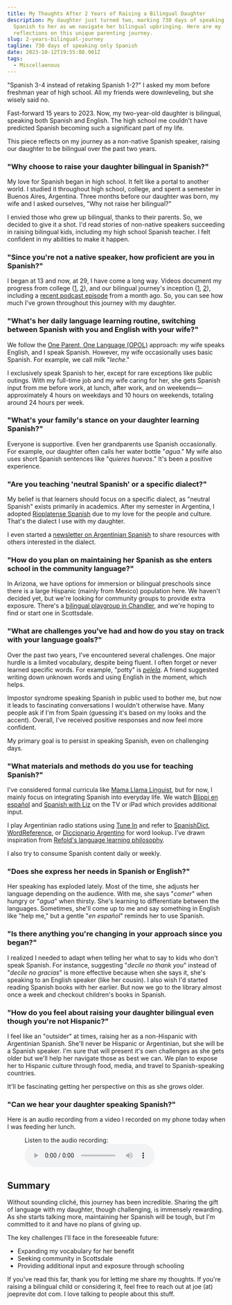 ```yaml
---
title: My Thoughts After 2 Years of Raising a Bilingual Daughter
description: My daughter just turned two, marking 730 days of speaking only
  Spanish to her as we navigate her bilingual upbringing. Here are my
  reflections on this unique parenting journey.
slug: 2-years-bilingual-journey
tagline: 730 days of speaking only Spanish
date: 2023-10-12T19:55:08.901Z
tags:
  - Miscellaenous
---
```

"Spanish 3-4 instead of retaking Spanish 1-2?" I asked my mom before freshman year of high school. All my friends were downleveling, but she wisely said no.

Fast-forward 15 years to 2023. Now, my two-year-old daughter is bilingual, speaking both Spanish and English. The high school me couldn't have predicted Spanish becoming such a significant part of my life.

This piece reflects on my journey as a non-native Spanish speaker, raising our daughter to be bilingual over the past two years.

### "Why choose to raise your daughter bilingual in Spanish?"

My love for Spanish began in high school. It felt like a portal to another world. I studied it throughout high school, college, and spent a semester in Buenos Aires, Argentina. Three months before our daughter was born, my wife and I asked ourselves, "Why not raise her bilingual?"

I envied those who grew up bilingual, thanks to their parents. So, we decided to give it a shot. I'd read stories of non-native speakers succeeding in raising bilingual kids, including my high school Spanish teacher. I felt confident in my abilities to make it happen.

### "Since you're not a native speaker, how proficient are you in Spanish?"

I began at 13 and now, at 29, I have come a long way. Videos document my progress from college ([1](https://www.youtube.com/watch?v=CNYiEhIhC78), [2](https://www.youtube.com/watch?v=dWeH9KaMy3o)), and our bilingual journey's inception ([1](https://www.youtube.com/watch?v=bUnfzHI0KV8), [2](https://www.youtube.com/watch?v=LyEZTVsru6U)), including a [recent podcast episode](https://www.freecodecamp.org/espanol/news/joe-previte-ingeniero-de-software-autodidacta-apasionado-de-la-linguistica-y-de-ayudar-a-otros-a-aprender/) from a month ago. So, you can see how much I've grown throughout this journey with my daughter.

### "What's her daily language learning routine, switching between Spanish with you and English with your wife?"

We follow the [One Parent, One Language (OPOL)](https://smartparentingpod.com/one-parent-one-language-opol-method-is-it-effective-for-bilingualism/) approach: my wife speaks English, and I speak Spanish. However, my wife occasionally uses basic Spanish. For example, we call milk "*leche*."

I exclusively speak Spanish to her, except for rare exceptions like public outings. With my full-time job and my wife caring for her, she gets Spanish input from me before work, at lunch, after work, and on weekends—approximately 4 hours on weekdays and 10 hours on weekends, totaling around 24 hours per week.

### "What's your family's stance on your daughter learning Spanish?"

Everyone is supportive. Even her grandparents use Spanish occasionally. For example, our daughter often calls her water bottle "*agua*." My wife also uses short Spanish sentences like "*quieres huevos*." It's been a positive experience.

### "Are you teaching 'neutral Spanish' or a specific dialect?"

My belief is that learners should focus on a specific dialect, as "neutral Spanish" exists primarily in academics. After my semester in Argentina, I adopted [Rioplatense Spanish](https://en.wikipedia.org/wiki/Rioplatense_Spanish) due to my love for the people and culture. That's the dialect I use with my daughter.

I even started a [newsletter on Argentinian Spanish](https://speakargentinianspanish.com/) to share resources with others interested in the dialect.

### "How do you plan on maintaining her Spanish as she enters school in the community language?"

In Arizona, we have options for immersion or bilingual preschools since there is a large Hispanic (mainly from Mexico) population here. We haven't decided yet, but we're looking for community groups to provide extra exposure. There's a [bilingual playgroup in Chandler](https://bilinguitos.com/grupoplay/), and we're hoping to find or start one in Scottsdale.

### "What are challenges you've had and how do you stay on track with your language goals?"

Over the past two years, I've encountered several challenges. One major hurdle is a limited vocabulary, despite being fluent. I often forget or never learned specific words. For example, "potty" is [*pelela*](https://www.diccionarioargentino.com/term/Pelela). A friend suggested writing down unknown words and using English in the moment, which helps.

Impostor syndrome speaking Spanish in public used to bother me, but now it leads to fascinating conversations I wouldn't otherwise have. Many people ask if I'm from Spain (guessing it's based on my looks and the accent). Overall, I've received positive responses and now feel more confident.

My primary goal is to persist in speaking Spanish, even on challenging days.

### "What materials and methods do you use for teaching Spanish?"

I've considered formal curricula like [Mama Llama Linguist](https://mamallamalinguist.com/), but for now, I mainly focus on integrating Spanish into everyday life. We watch [Blippi en español](https://www.youtube.com/channel/UC4YImPQT-_0kCh5joATwyhw) and [Spanish with Liz](https://www.youtube.com/@SpanishwithLiz) on the TV or iPad which provides additional input.

I play Argentinian radio stations using [Tune In](https://tunein.com/) and refer to [SpanishDict](https://spanishdict.com/), [WordReference](https://www.wordreference.com/), or [Diccionario Argentino](https://www.diccionarioargentino.com/) for word lookup. I've drawn inspiration from [Refold's language learning philosophy](https://refold.la/simplified).

I also try to consume Spanish content daily or weekly.

### "Does she express her needs in Spanish or English?"

Her speaking has exploded lately. Most of the time, she adjusts her language depending on the audience. With me, she says "*comer*" when hungry or "*agua*" when thirsty. She's learning to differentiate between the languages. Sometimes, she'll come up to me and say something in English like "help me," but a gentle "*en español*" reminds her to use Spanish.

### "Is there anything you're changing in your approach since you began?"

I realized I needed to adapt when telling her what to say to kids who don't speak Spanish. For instance, suggesting "*decíle no thank you*" instead of "*decíle no gracias*" is more effective because when she says it, she's speaking to an English speaker (like her cousin). I also wish I'd started reading Spanish books with her earlier. But now we go to the library almost once a week and checkout children's books in Spanish.

### "How do you feel about raising your daughter bilingual even though you're not Hispanic?"

I feel like an "outsider" at times, raising her as a non-Hispanic with Argentinian Spanish. She'll never be Hispanic or Argentinian, but she will be a Spanish speaker. I'm sure that will present it's own challenges as she gets older but we'll help her navigate those as best we can. We plan to expose her to Hispanic culture through food, media, and travel to Spanish-speaking countries.

It'll be fascinating getting her perspective on this as she grows older.

### "Can we hear your daughter speaking Spanish?"

Here is an audio recording from a video I recorded on my phone today when I was feeding her lunch.

<figure>
    <figcaption>Listen to the audio recording:</figcaption>
    <audio
        controls
        src="/assets/oct-12-23.mp3">
            Your browser does not support the
            <code>audio</code> element.
    </audio>
</figure>


## Summary

Without sounding cliché, this journey has been incredible. Sharing the gift of language with my daughter, though challenging, is immensely rewarding. As she starts talking more, maintaining her Spanish will be tough, but I'm committed to it and have no plans of giving up.

The key challenges I'll face in the foreseeable future: 

* Expanding my vocabulary for her benefit
* Seeking community in Scottsdale
* Providing additional input and exposure through schooling

If you've read this far, thank you for letting me share my thoughts. If you're raising a bilingual child or considering it, feel free to reach out at joe (at) joeprevite dot com. I love talking to people about this stuff.
